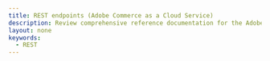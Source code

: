 ```yaml
---
title: REST endpoints (Adobe Commerce as a Cloud Service)
description: Review comprehensive reference documentation for the Adobe Commerce as a Cloud Service REST API schema.
layout: none
keywords:
  - REST
--- 
```


<RedoclyAPIBlock src="/commerce-webapi/saas-schema.yaml"/>
